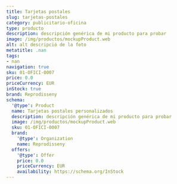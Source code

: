 ```yaml
---
title: Tarjetas postales
slug: tarjetas-postales
category: publicitario-oficina
type: producto
description: descripción genérica de mi producto para probar
image: /img/productos/mockupProduct.web
alt: alt descripció de la foto
metatitle: .nan
tags:
- nan
navigation: true
sku: 01-OFICI-0007
price: 0.0
priceCurrency: EUR
inStock: true
brand: Reprodisseny
schema:
  '@type': Product
  name: Tarjetas postales personalizados
  description: descripción genérica de mi producto para probar
  image: /img/productos/mockupProduct.web
  sku: 01-OFICI-0007
  brand:
    '@type': Organization
    name: Reprodisseny
  offers:
    '@type': Offer
    price: 0.0
    priceCurrency: EUR
    availability: https://schema.org/InStock
---
```

